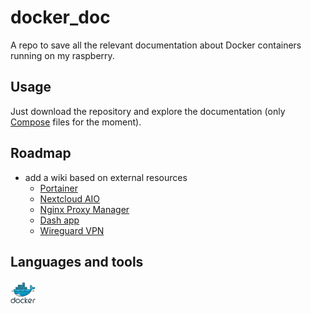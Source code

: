 # docker_doc

A repo to save all the relevant documentation about Docker containers running on my raspberry.

## Usage

Just download the repository and explore the documentation (only [Compose](https://docs.docker.com/compose/compose-file/) files for the moment).

## Roadmap

* add a wiki based on external resources
  - [Portainer](https://github.com/portainer/portainer)
  - [Nextcloud AIO](https://github.com/nextcloud/all-in-one)
  - [Nginx Proxy Manager](https://github.com/NginxProxyManager/nginx-proxy-manager)
  - [Dash app](https://www.devcoons.com/how-to-deploy-your-plotly-dash-dashboard-using-docker/)
  - [Wireguard VPN](https://www.wireguard.com/)

## Languages and tools

<p align="left"> <a href="https://www.docker.com/" target="_blank" rel="noreferrer"> <img src="https://raw.githubusercontent.com/devicons/devicon/master/icons/docker/docker-original-wordmark.svg" alt="docker" width="40" height="40"/> </a> </p>
